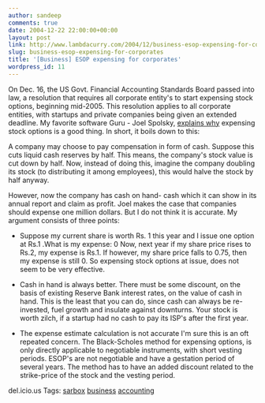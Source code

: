 ```yaml
---
author: sandeep
comments: true
date: 2004-12-22 22:00:00+00:00
layout: post
link: http://www.lambdacurry.com/2004/12/business-esop-expensing-for-corporates/
slug: business-esop-expensing-for-corporates
title: '[Business] ESOP expensing for corporates'
wordpress_id: 11
---
```


On Dec. 16, the US Govt. Financial Accounting Standards Board passed into law, a resolution that requires all corporate entity's to start expensing stock options, beginning mid-2005. This resolution applies to all corporate entities, with startups and private companies being given an extended deadline.
My favorite software Guru - Joel Spolsky, [explains why](http://discuss.fogcreek.com/newyork/default.asp?cmd=show&ixPost=4903) expensing stock options is a good thing. In short, it boils down to this:

<blockquote></blockquote>

A company may choose to pay compensation in form of cash. Suppose this cuts liquid cash reserves by half. This means, the company's stock value is cut down by half. Now, instead of doing this, imagine the company doubling its stock (to distributing it among employees), this would halve the stock by half anyway.

However, now the company has cash on hand- cash which it can show in its annual report and claim as profit. Joel makes the case that companies should expense one million dollars. But I do not think it is accurate.
My argument consists of three points:


  
  * Suppose my current share is worth Rs. 1 this year and I issue one option at Rs.1 .What is my expense: 0
Now, next year if my share price rises to Rs.2, my expense is Rs.1. If however, my share price falls to 0.75, then my expense is still 0. So expensing stock options at issue, does not seem to be very effective.
  
  * Cash in hand is always better.
There must be some discount, on the basis of existing Reserve Bank interest rates, on the value of cash in hand. This is the least that you can do, since cash can always be re-invested, fuel growth and insulate against downturns. Your stock is worth zilch, if a startup had no cash to pay its ISP's after the first year.
  
  * The expense estimate calculation is not accurate
I'm sure this is an oft repeated concern. The Black-Scholes method for expensing options, is only directly applicable to negotiable instruments, with short vesting periods. ESOP's are not negotiable and have a gestation period of several years. The method has to have an added discount related to the strike-price of the stock and the vesting period.

del.icio.us Tags: [sarbox](http://del.icio.us/sss8ue/sarbox) [business](http://del.icio.us/sss8ue/business) [accounting](http://del.icio.us/sss8ue/accounting)
